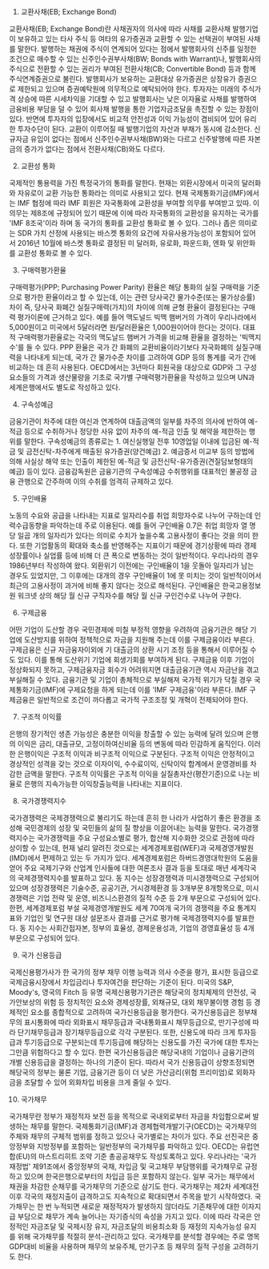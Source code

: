 1. 교환사채(EB; Exchange Bond)

교환사채(EB; Exchange Bond)란 사채권자의 의사에 따라 사채를 교환사채 발행기업이 보유하고 있는 타사 주식 등 여타의 유가증권과 교환할 수 있는 선택권이 부여된 사채를 말한다. 발행하는 채권에 주식이 연계되어 있다는 점에서 발행회사의 신주를 일정한 조건으로 매수할 수 있는 신주인수권부사채(BW; Bonds with Warrant)나, 발행회사의 주식으로 전환할 수 있는 권리가 부여된 전환사채(CB; Convertible Bond) 등과 함께 주식연계증권으로 불린다. 발행회사가 보유하는 교환대상 유가증권은 상장유가 증권으로 제한되고 있으며 증권예탁원에 의무적으로 예탁되어야 한다. 투자자는 미래의 주식가격 상승에 따른 시세차익을 기대할 수 있고 발행회사는 낮은 이자율로 사채를 발행하여 금융비용 부담을 덜 수 있어 회사채 발행을 통한 기업자금조달을 촉진할 수 있는 장점이 있다. 반면에 투자자의 입장에서도 비교적 안전성과 이익 가능성이 겸비되어 있어 유리한 투자수단이 된다. 교환이 이루어질 때 발행기업의 자산과 부채가 동시에 감소한다. 신규자금 유입이 없다는 점에서 신주인수권부사채(BW)와는 다르고 신주발행에 따른 자본금의 증가가 없다는 점에서 전환사채(CB)와도 다르다.

2. 교환성 통화

국제적인 통용력을 가진 특정국가의 통화를 말한다. 현재는 외환시장에서 미국의 달러화와 자유로이 교환 가능한 통화라는 의미로 사용되고 있다. 현재 국제통화기금(IMF)에서는 IMF 협정에 따라 IMF 회원은 자국통화에 교환성을 부여할 의무를 부여받고 있따. 이 의무는 제8조에 규정되어 있기 때문에 이에 따라 자국통화의 교환성을 유지하는 국가를 'IMF 8조국'이라 하며 동 국가의 통화를 교환성 통화로 볼 수 있다. 그러나 좁은 의미로는 SDR 가치 산정에 사용되는 바스켓 통화의 요건에 자유사용가능성이 포함되어 있어서 2016년 10월에 바스켓 통화로 결정된 미 달러화, 유로화, 파운드화, 엔화 및 위안화를 교환성 통화로 볼 수 있다.

3. 구매력평가환율

구매력평가(PPP; Purchasing Power Parity) 환율은 해당 통화의 실질 구매력을 기준으로 평가한 환율이라고 할 수 있는데, 이는 관련 당사국간 물가수준(또는 물가상승률) 차이 즉, 당사국 화폐간 실질구매력(가치)의 차이에 의해 균형 환율이 결정된다는 구매력 평가이론에 근거하고 있다. 예를 들어 맥도널드 빅맥 햄버거의 가격이 우리나라에서 5,000원이고 미국에서 5달러라면 원/달러환율은 1,000원이어야 한다는 것이다. 대표적 구매력평가환율로는 각국의 맥도날드 햄버거 가격을 비교해 환율을 결정하는 '빅맥지수'를 들 수 있다. PPP 환율은 국가 간 화폐의 교환비율이라기보다 자국화폐의 실질구매력을 나타내게 되는데, 국가 간 물가수준 차이를 고려하여 GDP 등의 통계를 국가 간에 비교하는 데 흔히 사용된다. OECD에서는 3년마다 회원국을 대상으로 GDP와 그 구성요소들의 가격과 생산물량을 기초로 국가별 구매력평가환율을 작성하고 있으며 UN과 세계은행에서도 별도로 작성하고 있다.

4. 구속성예금

금융기관이 차주에 대한 여신과 연계하여 대출금액의 일부를 차주의 의사에 반하여 예-적금 등으로 수취하거나 정당한 사유 없이 차주의 예-적금 인출 및 해약을 제한하는 행위를 말한다. 구속성예금의 종류로는 1. 여신실행일 전후 10영업일 이내에 입금된 예-적금 및 금전신탁-차주에게 매출된 유가증권(양건예금) 2. 예금증서 미교부 등의 방법에 의해 사실상 해약 또는 인출이 제한된 예-적금 및 금전신탁-유가증권(견질담보형태의 예금) 등이 있다. 금융감독원은 금융기관의 구속성예금 수취행위를 대표적인 불공정 금융 관행으로 간주하여 이의 수취를 엄격히 규제하고 있다.

5. 구인배율

노동의 수요와 공급을 나타내는 지표로 일자리수를 취업 희망자수로 나누어 구하는데 인력수급동향을 파악하는데 주로 이용된다. 예를 들어 구인배율 0.7은 취업 희망자 열 명당 일곱 개의 일자리가 있다는 의미로 수치가 높을수록 고용사정이 좋다는 것을 의미 한다. 또한 기업활동의 확대와 축소를 반영해주는 지표이기 때문에 경기상황에 따라 경제성장률이나 실업률 등에 비해 더 큰 폭으로 변동하는 것이 일반적이다. 우리나라의 경우 1986년부터 작성하여 왔다. 외환위기 이전에는 구인배율이 1을 웃돌아 일자리가 남는 경우도 있었지만, 그 이후에는 대개의 경우 구인배율이 1에 못 미치는 것이 일반적이어서 최근의 고용사정이 과거에 비해 좋지 않다는 것으로 해석된다. 구인배율은 한국고용정보원 워크넷 상의 해당 월 신규 구직자수를 해당 월 신규 구인건수로 나누어 구한다.

6. 구제금융

어떤 기업이 도산할 경우 국민경제에 미칠 부정적 영향을 우려하여 금융기관은 해당 기업에 도산방지를 위하여 정책적으로 자금을 지원해 주는데 이를 구제금융이라 부른다. 구제금융은 신규 자금융자이외에 기 대출금의 상환 시기 조정 등을 통해서 이루어질 수도 있다. 이를 통해 도산위기 기업에 회생기회를 부여하게 된다. 구제금융 이후 기업이 정상화되지 못하고, 구제금융자금 회수가 어려워지면 대출금융기관 역시 자금난을 겪고 부실해질 수 있다. 금융기관 및 기업이 총체적으로 부실해져 국가적 위기가 닥칠 경우 국제통화기금(IMF)에 구제요청을 하게 되는데 이를 'IMF 구제금융'이라 부른다. IMF 구제금융은 일반적으로 조건이 까다롭고 국가적 구조조정 및 개혁이 전제되어야 한다.

7. 구조적 이익률

은행의 장기적인 생존 가능성은 충분한 이익을 창출할 수 있는 능력에 달려 있으며 은행의 이익은 금리, 대출규모, 고정이하여신비율 등의 변동에 따라 민감하게 움직인다. 이러한 은행이익은 구조적 이익과 비구조적 이익으로 구분된다. 구조적 이익은 안정적이고 경상적인 성격을 갖는 것으로 이자이익, 수수료이익, 신탁이익 합계에서 운영경비를 차감한 금액을 말한다. 구조적 이익률은 구조적 이익을 실질총자산(평잔기준)으로 나눈 비율로 은행의 지속가능한 이익창출능력을 나타내는 지표이다.

8. 국가경쟁력지수

국가경쟁력은 국제경쟁력으로 불리기도 하는데 흔히 한 나라가 사업하기 좋은 환경을 조성해 국민경제의 성장 및 국민들의 삶의 질 향상을 이끌어내는 능력을 말한다. 국가경쟁력지수는 국가경쟁력을 주요 구성요소별로 평가, 합산해 지수화한 것으로 관점에 따라 상이할 수 있는데, 현재 널리 알려진 것으로는 세계경제포럼(WEF)과 국제경영개발원(IMD)에서 편제하고 있는 두 가지가 있다. 세계경제포럼은 하버드경영대학원의 도움을 얻어 주요 국제기구와 산업계 인사들에 대한 여론조사 결과 등을 토대로 매년 세계각국의 국제경쟁력지수를 발표하고 있다. 동 지수는 성장경쟁력과 미시경쟁력으로 구성되어 있으며 성장경쟁력은 기술수준, 공공기관, 거시경제환경 등 3개부문 8개항목으로, 미시경쟁력은 기업 전략 및 운영, 비즈니스환경의 질적 수준 등 2개 부문으로 구성되어 있다. 한편, 세계경제포럼 부설 국제경영개발원도 세계 70여개 국가의 경쟁력을 주요 통계지표와 기업인 및 연구원 대상 설문조사 결과를 근거로 평가해 국제경쟁력지수를 발표한다. 동 지수는 사회간접자본, 정부의 효율성, 경제운용성과, 기업의 경영효율성 등 4개 부문으로 구성되어 있다.

9. 국가 신용등급

국제신용평가사가 한 국가의 정부 채무 이행 능력과 의사 수준을 평가, 표시한 등급으로 국제금융시장에서 차입금리나 투자여건을 판단하는 기준이 된다. 미국의 S&P, Moody's, 영국의 Fitch 등 유명 국제신용평가기관은 해당국의 정치체제의 안전성, 국가안보상의 위험 등 정치적인 요소와 경제성장률, 외채규모, 대외 채무불이행 경험 등 경제적인 요소를 종합적으로 고려하여 국가신용등급을 평가한다. 국가신용등급은 정부채무의 표시통화에 따라 외화표시 채무등급과 국내통화표시 채무등급으로, 만기구성에 따라 단기채무등급과 장기채무등급으로 각각 구분된다. 또한, 신용도에 따라 크게 투자등급과 투기등급으로 구분되는데 투기등급에 해당하는 신용도를 가진 국가에 대한 투자는 그만큼 위험하다고 할 수 있다. 한편 국가신용등급은 해당국내의 기업이나 금융기관의 개별 신용등급을 결정하는 하나의 기준이 된다. 따라서 국가 신용등급이 상향조정되면 해당국의 정부는 물론 기업, 금융기관 등이 더 낮은 가산금리(위험 프리미엄)로 외화자금을 조달할 수 있어 외화차입 비용을 크게 줄일 수 있다.

10. 국가채무

국가채무란 정부가 재정적자 보전 등을 목적으로 국내외로부터 자금을 차입함으로써 발생하는 채무를 말한다. 국제통화기금(IMF)과 경제협력개발기구(OECD)는 국가채무의 주체와 채무의 구체적 범위를 정하고 있으나 국가별로는 차이가 있다. 주요 선진국은 중앙정부와 지방정부를 포함하는 일반정부의 국가채무를 파악하고 있다. OECD는 유럽연합(EU)의 마스트리히트 조약 기준 총공공채무도 작성토록하고 있다. 우리나라는 '국가재정법' 제91조에서 중앙정부의 국채, 차입금 및 국고채무 부담행위를 국가채무로 규정하고 있으며 한국은행으로부터의 차입금 등은 포함하지 않는다. 일부 국가는 채무에서 채권을 차감한 순채무를 국가채무의 기준으로 삼기도 한다. 국가채무는 제2차 세계대전 이후 각국의 재정지출이 급격하고도 지속적으로 확대되면서 주목을 받기 시작하였다. 국가채무는 한 번 누적되면 새로운 재정적자가 발생하지 않더라도 기존채무에 대한 이자지급 부담으로 채무가 계속 늘어나는 자기증식의 속성을 가지고 있다. 이에 따라 각국은 안정적인 자금조달 및 국제시장 유지, 자금조달의 비용최소화 등 재정의 지속가능성 유지를 위해 국가채무를 적절히 분석-관리하고 있다. 국가채무를 분석할 경우에는 주로 명목 GDP대비 비율을 사용하며 채무의 보유주체, 만기구조 등 채무의 질적 구성을 고려하기도 한다.